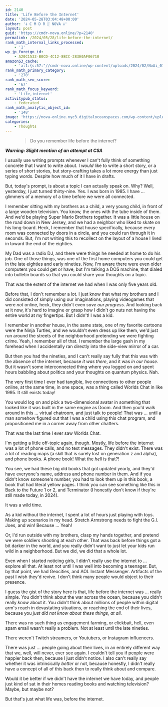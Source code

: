 ```yaml
---
id: 2140
title: 'Life Before the Internet'
date: '2024-05-28T03:04:48+00:00'
author: '𐕣 C M D R ░ NOVA 𐕣'
layout: post
guid: 'https://cmdr-nova.online/?p=2140'
permalink: /2024/05/28/life-before-the-internet/
rank_math_internal_links_processed:
    - '1'
wp_jp_foreign_id:
    - A20C1533-B0CD-4C12-8BCC-283E0AF06710
amazonS3_cache:
    - 'a:1:{s:57:"//cmdr-nova.online/wp-content/uploads/2024/02/NoAi_01.png";a:1:{s:9:"timestamp";i:1721690484;}}'
rank_math_primary_category:
    - '270'
rank_math_seo_score:
    - '67'
rank_math_focus_keyword:
    - 'Life,internet'
activitypub_status:
    - federated
rank_math_analytic_object_id:
    - '148'
image: 'https://nova-online.nyc3.digitaloceanspaces.com/wp-content/uploads/2024/05/28025823/Screenshot-from-2024-05-27-22-58-02.png'
categories:
    - Thoughts
---
```


<!-- wp:pullquote -->
<figure class="wp-block-pullquote"><blockquote><p>Do you remember life before the internet?</p></blockquote></figure>
<!-- /wp:pullquote -->

<!-- wp:paragraph -->
<p><strong><em>Warning: Slight mention of an attempt at CSA</em></strong></p>
<!-- /wp:paragraph -->

<!-- wp:paragraph -->
<p>I usually use writing prompts whenever I can't fully think of something concrete that I want to write about. I <em>would</em> like to write a short story, or a series of short stories, but story-crafting takes a lot more energy than just typing words. Despite how much of it I have in drafts.</p>
<!-- /wp:paragraph -->

<!-- wp:paragraph -->
<p>But, today's prompt, is about a topic I can actually speak on. Why? Well, yesterday, I just turned thirty-nine. Yes. I was born in 1985. I have ... glimmers of a memory of a time before we were all connected.</p>
<!-- /wp:paragraph -->

<!-- wp:paragraph -->
<p>I remember sitting with my brothers as a child, a very young child, in front of a large wooden television. You know, the ones with the tube inside of them. And we'd be playing Super Mario Brothers together. It was a little house on the road down in New Jersey, and we had a neighbor who liked to skate on his long-board. Heck, I remember that house specifically, because every room was connected by doors in a circle, and you could run through it in seconds. But, I'm not writing this to recollect on the layout of a house I lived in toward the end of the eighties.</p>
<!-- /wp:paragraph -->

<!-- wp:paragraph -->
<p>My Dad was a radio DJ, and there were things he needed at home to do his job. One of those things, was one of the first home computers you could get in the late eighties and early nineties. Now, I'm aware there were even older computers you could get or have, but I'm talking a DOS machine, that dialed into bulletin boards so that you could share your thoughts on a topic.</p>
<!-- /wp:paragraph -->

<!-- wp:paragraph -->
<p>That was the extent of the internet we had when I was only five years old.</p>
<!-- /wp:paragraph -->

<!-- wp:paragraph -->
<p>Before that, I don't remember a lot. I just know that what my brothers and I did consisted of simply using our imaginations, playing videogames that were <em>not</em> online, heck, they didn't even <em>save our progress</em>. And looking back at it now, it's hard to imagine or grasp how I didn't go nuts not having the entire world at my fingertips. But I didn't! I was a kid.</p>
<!-- /wp:paragraph -->

<!-- wp:paragraph -->
<p>I remember in another house, in the same state, one of my favorite cartoons were the Ninja Turtles, and we wouldn't even dress up like them, we'd just run around the streets of the neighborhood pretending we were fighting crime. Yeah, I remember all of that. I remember the large gash in my forehead when I accidentally ran directly into the side-view mirror of a car.</p>
<!-- /wp:paragraph -->

<!-- wp:paragraph -->
<p>But then you had the nineties, and I can't really say fully that this was with the absence of the internet, because <em>it was there</em>, and it was <em>in our house</em>. But it wasn't some interconnected thing where you logged on and spent hours babbling about politics and your thoughts on quantum physics. Nah.</p>
<!-- /wp:paragraph -->

<!-- wp:paragraph -->
<p>The very first time I ever had tangible, live connections to other people online, at the same time, in one space, was a thing called Worlds Chat in like 1995. It still exists today!</p>
<!-- /wp:paragraph -->

<!-- wp:paragraph -->
<p>You would log on and pick a two-dimensional avatar in something that looked like it was built in the same engine as Doom. And then you'd walk around in this ... virtual chatroom, and just talk to people! That was ... until a man somehow figured out that I was a child using this chat program, and propositioned me in a corner away from other chatters.</p>
<!-- /wp:paragraph -->

<!-- wp:paragraph -->
<p>That was the last time I ever saw Worlds Chat.</p>
<!-- /wp:paragraph -->

<!-- wp:paragraph -->
<p>I'm getting a little off-topic again, though. Mostly, life before the internet was a lot of phone calls, and no text messages. They didn't exist. There was a lot of reading maps (a skill that is surely lost on generation z and alpha), and phone books. A phone book! What the <em>hell</em> is that?!</p>
<!-- /wp:paragraph -->

<!-- wp:paragraph -->
<p>You see, we had these big old books that got updated yearly, and they'd have everyone's name, address and phone number in them. And if you didn't know someone's number, you had to look them up in this book, a book that had literal yellow pages. I think you can see something like this in Back to the Future 1 or 2, and Terminator (I honestly don't know if they're still made today, in 2024).</p>
<!-- /wp:paragraph -->

<!-- wp:paragraph -->
<p>It was a wild time.</p>
<!-- /wp:paragraph -->

<!-- wp:paragraph -->
<p>As a kid without the internet, I spent a lot of hours just playing with toys. Making up scenarios in my head. Stretch Armstrong needs to fight the G.I. Joes, and win! Because ... Yeah! </p>
<!-- /wp:paragraph -->

<!-- wp:paragraph -->
<p>Or, I'd run outside with my brothers, clasp my hands together, and pretend we were soldiers shooting at each other. That was back before things got a bit darker in the world, and you really didn't want to just let your kids run wild in a neighborhood. But we did, we did that a whole lot.</p>
<!-- /wp:paragraph -->

<!-- wp:paragraph -->
<p>Even when I started noticing girls, I didn't really use the internet to ... explore all that. At least not until I was well into becoming a teenager. But, by that point, we had Geocities, and AOL Instant Messenger. Artifacts of the past I wish they'd revive. I don't think many people would object to their presence.</p>
<!-- /wp:paragraph -->

<!-- wp:paragraph -->
<p>I guess the gist of the story here is that, life before the internet was ... really simple. You didn't think about the war across the ocean, because you didn't really <em>know</em> about it. You didn't think about millions of people within digital arm's reach in devastating situations, or reaching the end of their lives, because you <em>just did not know about these things, at all.</em></p>
<!-- /wp:paragraph -->

<!-- wp:paragraph -->
<p>There was no such thing as engagement farming, or clickbait, hell, even spam email wasn't really a problem. Not at least until the late nineties.</p>
<!-- /wp:paragraph -->

<!-- wp:paragraph -->
<p>There weren't Twitch streamers, or Youtubers, or Instagram influencers. </p>
<!-- /wp:paragraph -->

<!-- wp:paragraph -->
<p>There was just ... people going about their lives, in an entirely different way that we, well, will never, ever see again. I couldn't tell you if people were happier back then, because I just didn't notice. I also can't really say whether it was intrinsically <em>better</em> or not, because honestly, I didn't really have a concept of all of this back then to really think about and compare.</p>
<!-- /wp:paragraph -->

<!-- wp:paragraph -->
<p>Would it be better if we didn't have the internet we have today, and people just kind of sat in their homes reading books and watching television? Maybe, but maybe not?</p>
<!-- /wp:paragraph -->

<!-- wp:paragraph -->
<p>But that's just what life was, before the internet.</p>
<!-- /wp:paragraph -->